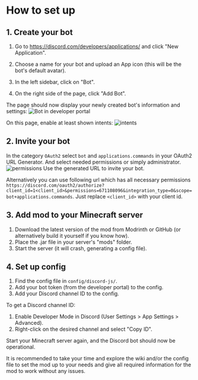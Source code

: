 # How to set up

## 1. Create your bot

1. Go to https://discord.com/developers/applications/ and click "New Application".

2. Choose a name for your bot and upload an App icon (this will be the bot's default avatar).

3. In the left sidebar, click on "Bot".

4. On the right side of the page, click "Add Bot".

The page should now display your newly created bot's information and settings:
![Bot in developer portal](./image-1746631481083.png)

On this page, enable at least shown intents:
![intents](./image-1746631538773.png)
## 2. Invite your bot

In the category `OAuth2` select `bot` and `applications.commands` in your OAuth2 URL Generator. And select needed permissions or simply administrator. 
![permissions](./image-1746631562610.png)
Use the generated URL to invite your bot.

Alternatively you can use following url which has all necessary permissions `https://discord.com/oauth2/authorize?client_id=1<client_id>&permissions=671108096&integration_type=0&scope=bot+applications.commands`. Just replace `<client_id>` with your client id.

## 3. Add mod to your Minecraft server

1. Download the latest version of the mod from Modrinth or GitHub (or alternatively build it yourself if you know how).
2. Place the .jar file in your server's "mods" folder.
3. Start the server (it will crash, generating a config file).

## 4. Set up config

1. Find the config file in `config/discord-js/`.
2. Add your bot token (from the developer portal) to the config.
3. Add your Discord channel ID to the config.

To get a Discord channel ID:
1. Enable Developer Mode in Discord (User Settings > App Settings > Advanced).
2. Right-click on the desired channel and select "Copy ID".

Start your Minecraft server again, and the Discord bot should now be operational.

It is recommended to take your time and explore the wiki and/or the config file to set the mod up to your needs and give all required information for the mod to work without any issues.
